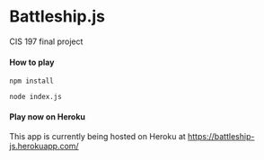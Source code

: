 # Battleship.js
CIS 197 final project

#### How to play
`npm install`

`node index.js`

#### Play now on Heroku
This app is currently being hosted on Heroku at https://battleship-js.herokuapp.com/